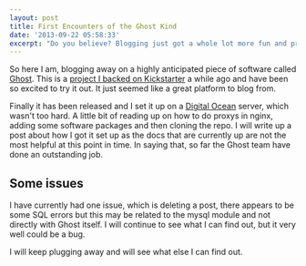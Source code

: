 ```yaml
---
layout: post
title: First Encounters of the Ghost Kind
date: '2013-09-22 05:58:33'
excerpt: "Do you believe? Blogging just got a whole lot more fun and productive with the new Ghost platform"
---
```


So here I am, blogging away on a highly anticipated piece of software called [Ghost](http://ghost.org/). 
This is a [project I backed on Kickstarter](www.kickstarter.com/projects/johnonolan/ghost-just-a-blogging-platform) a while ago and have been so excited to try it out. It just seemed like a great platform to blog from.

Finally it has been released and I set it up on a [Digital Ocean](https://www.digitalocean.com/) server, which wasn't too hard. A little bit of reading up on how to do proxys in nginx, adding some software packages and then cloning the repo.
I will write up a post about how I got it set up as the docs that are currently up are not the most helpful at this point in time. In saying that, so far the Ghost team have done an outstanding job.

## Some issues
I have currently had one issue, which is deleting a post, there appears to be some SQL errors but this may be related to the mysql module and not directly with Ghost itself. I will continue to see what I can find out, but it very well could be a bug.

I will keep plugging away and will see what else I can find out. 
